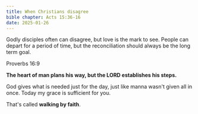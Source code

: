 ```yaml
---
title: When Christians disagree
bible chapter: Acts 15:36-16
date: 2025-01-26
---
```

Godly disciples often can disagree, but love is the mark to see. People can depart for a period of time, but the reconciliation should always be the long term goal.


Proverbs 16:9

**The heart of man plans his way, but the LORD establishes his steps.**

God gives what is needed just for the day, just like manna wasn't given all in once. Today my grace is sufficient for you.

That's called **walking by faith**.